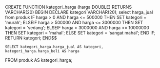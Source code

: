 CREATE FUNCTION kategori_harga (harga DOUBLE)
    RETURNS VARCHAR(20)
    BEGIN
        DECLARE kategori VARCHAR(20);
        select harga_jual from produk 
            IF harga > 0 AND harga <= 500000  THEN
            SET kategori = 'murah';
        ELSEIF harga > 500000 AND harga <= 3000000 THEN
            SET kategori = 'sedang';
        ELSEIF  harga > 3000000 AND harga <= 10000000 THEN
            SET kategori = 'mahal';
        ELSE
            SET kategori = 'sangat mahal';
        END IF;
        RETURN kategori;
    END$$

    SELECT kategori_harga.harga_jual AS kategori, kategori_harga.harga_beli AS harga
FROM produk AS kategori_harga;